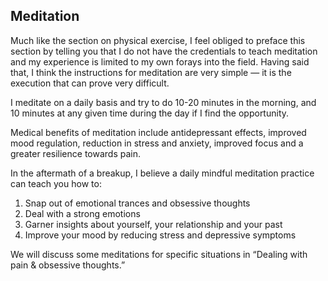 
## Meditation

Much like the section on physical exercise, I feel obliged to preface this section by telling you that I do not have the credentials to teach meditation and my experience is limited to my own forays into the field. Having said that, I think the instructions for meditation are very simple — it is the execution that can prove very difficult.

I meditate on a daily basis and try to do 10-20 minutes in the morning, and 10 minutes at any given time during the day if I find the opportunity.

Medical benefits of meditation include antidepressant effects, improved mood regulation, reduction in stress and anxiety, improved focus and a greater resilience towards pain.

In the aftermath of a breakup, I believe a daily mindful meditation practice can teach you how to:

1. Snap out of emotional trances and obsessive thoughts
2. Deal with a strong emotions
3. Garner insights about yourself, your relationship and your past
4. Improve your mood by reducing stress and depressive symptoms

We will discuss some meditations for specific situations in “Dealing with pain & obsessive thoughts.”